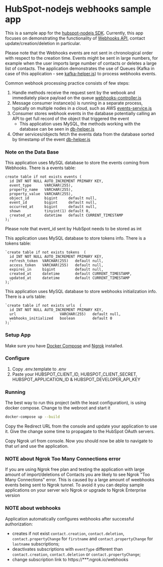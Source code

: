 # HubSpot-nodejs webhooks sample app

This is a sample app for the [hubspot-nodejs SDK](https://www.npmjs.com/package/@hubspot/api-client).
Currently, this app focuses on demonstrating the functionality of [Webhooks API](https://developers.hubspot.com/docs/api/webhooks), contact update/creation/deletion in particular.

Please note that the Webhooks events are not sent in chronological order with respect to the creation time. Events might be sent in large numbers, for example when the user imports large number of contacts or deletes a large list of contacts.
The application demonstrates the use of Queues (Kafka in case of this application - see [kafka-helper.js](js/kafka-helper.js)) to process webhooks events.

Common webhook processing practice consists of few steps:
1. Handle methods receive the request sent by the webook and immediately place payload on the queue [webhooks-controller.js](js/webhooks-controller.js)
2. Message consumer instance(s) is running in a separate process, typically on multiple nodes in a cloud, such as AWS [events-service.js](js/events-service.js)
3. Consumer stores webhook events in the database potentially calling an API to get full record of the object that triggered the event
   - This application uses MySQL, the methods working with the database can be seen in [db-helper.js](js/db-helper.js)
4. Other services/objects fetch the events data from the database sorted by timestamp of the event [db-helper.js](js/db-helper.js)


### Note on the Data Base
This application uses MySQL database to store the events coming from Webhooks. There is a events table:
```
create table if not exists events (
  id INT NOT NULL AUTO_INCREMENT PRIMARY KEY,
  event_type      VARCHAR(255),
  property_name   VARCHAR(255),
  property_value  VARCHAR(255),
  object_id       bigint     default null,
  event_id        bigint     default null,
  occurred_at     bigint     default null,
  shown           tinyint(1) default 0,
  created_at      datetime   default CURRENT_TIMESTAMP
);`
```

Please note that event_id sent by HubSpot needs to be stored as int

This application uses MySQL database to store tokens info. There is a tokens table:
```
`create table if not exists tokens  (
  id INT NOT NULL AUTO_INCREMENT PRIMARY KEY,
  refresh_token  VARCHAR(255)   default null,
  access_token   VARCHAR(255)   default null,
  expires_in     bigint         default null,
  created_at     datetime       default CURRENT_TIMESTAMP,
  updated_at     datetime       default CURRENT_TIMESTAMP
);`
```

This application uses MySQL database to store webhooks initialization info. There is a urls table:
```
`create table if not exists urls  (
  id INT NOT NULL AUTO_INCREMENT PRIMARY KEY,
  url                    VARCHAR(255)   default null,
  webhooks_initialized   boolean        default 0
);`
```

### Setup App

Make sure you have [Docker Compose](https://docs.docker.com/compose/) and [Ngrok](https://ngrok.com/) installed.

### Configure

1. Copy .env.template to .env
2. Paste your HUBSPOT_CLIENT_ID, HUBSPOT_CLIENT_SECRET, HUBSPOT_APPLICATION_ID & HUBSPOT_DEVELOPER_API_KEY

### Running

The best way to run this project (with the least configuration), is using docker compose.  Change to the webroot and start it

```bash
docker-compose up --build
```

Copy the Redirect URL from the console and update your application to use it.
Give the change some time to propagate to the HubSpot OAuth servers.

Copy Ngrok url from console. Now you should now be able to navigate to that url and use the application.

### NOTE about Ngrok Too Many Connections error

If you are using Ngrok free plan and testing the application with large amount of import/deletions of Contacts you are likely to see Ngrok "Too Many Connections" error.
This is caused by a large amount of weebhooks events being sent to Ngrok tunnel. To avoid it you can deploy sample applications on your server w/o Ngrok or upgrade to Ngrok Enterprise version

### NOTE about webhooks

Application automatically configures webhooks after successful authorization:
 - creates if not exist `contact.creation`, `contact.deletion`, `contact.propertyChange` for `firstname` and `contact.propertyChange` for `lastname` subscriptions;
 - deactivates subscriptions with `eventType` different than `contact.creation`, `contact.deletion` or `contact.propertyChange`;
 - change subscription link to https://***.ngrok.io/webhooks
